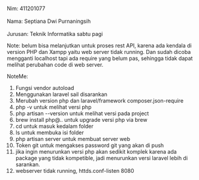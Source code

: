 <br> Nim: 411201077 </br>
<br> Nama: Septiana Dwi Purnaningsih</br>
<br>Jurusan: Teknik Informatika sabtu pagi</br>

Note: belum bisa melanjutkan untuk proses rest API, karena ada kendala di version PHP dan Xampp yaitu web server tidak running. Dan sudah dicoba mengganti localhost tapi ada require yang belum pas, sehingga tidak dapat melihat perubahan code di web server.

NoteMe: 
1. Fungsi vendor autoload
2. Menggunakan laravel sail disarankan
3. Merubah version php dan laravel/framework composer.json-require
4. php -v untuk melihat versi php
5. php artisan --version untuk melihat versi pada project
6. brew install php@.. untuk upgrade versi php via brew
7. cd untuk masuk kedalam folder
8. ls untuk membuka isi folder
9. php artisan server untuk membuat server web
10. Token git untuk mengakses password git yang akan di push
11. jika ingin menurunkan versi php akan sedikit komplek karena ada package yang tidak kompetible, jadi menurunkan versi laravel lebih di sarankan.
12. webserver tidak running, httds.conf-listen 8080
